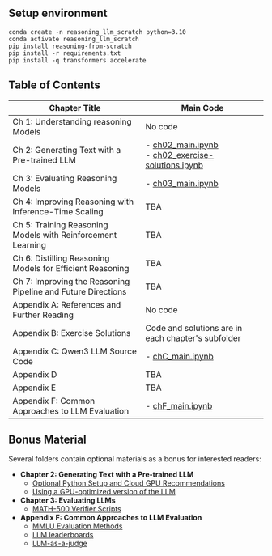 ## Setup environment
```
conda create -n reasoning_llm_scratch python=3.10
conda activate reasoning_llm_scratch
pip install reasoning-from-scratch
pip install -r requirements.txt
pip install -q transformers accelerate
```

## Table of Contents

| Chapter Title                                                | Main Code                                                    |
| ------------------------------------------------------------ | ------------------------------------------------------------ |
| Ch 1: Understanding reasoning Models                         | No code                                                      |
| Ch 2: Generating Text with a Pre-trained LLM                 | - [ch02_main.ipynb](ch02/01_main-chapter-code/ch02_main.ipynb)<br/>- [ch02_exercise-solutions.ipynb](ch02/01_main-chapter-code/ch02_exercise-solutions.ipynb) |
| Ch 3: Evaluating Reasoning Models                            | - [ch03_main.ipynb](ch03/01_main-chapter-code/ch03_main.ipynb)<br/> |
| Ch 4: Improving Reasoning with Inference-Time Scaling        | TBA                                                          |
| Ch 5: Training Reasoning Models with Reinforcement Learning  | TBA                                                          |
| Ch 6: Distilling Reasoning Models for Efficient Reasoning    | TBA                                                          |
| Ch 7: Improving the Reasoning Pipeline and Future Directions | TBA                                                          |
| Appendix A: References and Further Reading                   | No code                                                      |
| Appendix B: Exercise Solutions                               | Code and solutions are in each chapter's subfolder           |
| Appendix C: Qwen3 LLM Source Code                            | - [chC_main.ipynb](chC/01_main-chapter-code/chC_main.ipynb)  |
| Appendix D                                                   | TBA                                                          |
| Appendix E                                                   | TBA                                                          |
| Appendix F: Common Approaches to LLM Evaluation              | - [chF_main.ipynb](chF/01_main-chapter-code/chF_main.ipynb)  |

## Bonus Material

Several folders contain optional materials as a bonus for interested readers:

- **Chapter 2: Generating Text with a Pre-trained LLM**
  - [Optional Python Setup and Cloud GPU Recommendations](ch02/02_setup-tips)
  - [Using a GPU-optimized version of the LLM](ch02/03_optimized-LLM)
- **Chapter 3: Evaluating LLMs**
  - [MATH-500 Verifier Scripts](ch03/02_math500-verifier-scripts)
- **Appendix F: Common Approaches to LLM Evaluation**
  - [MMLU Evaluation Methods](chF/02_mmlu)
  - [LLM leaderboards](chF/03_leaderboards)
  - [LLM-as-a-judge](chF/04_llm-judge)